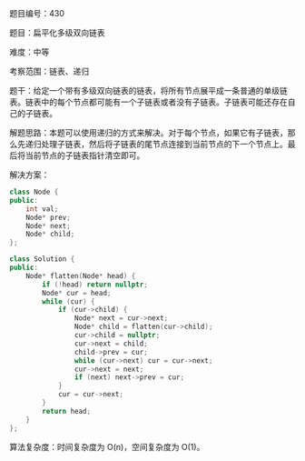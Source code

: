题目编号：430

题目：扁平化多级双向链表

难度：中等

考察范围：链表、递归

题干：给定一个带有多级双向链表的链表，将所有节点展平成一条普通的单级链表。链表中的每个节点都可能有一个子链表或者没有子链表。子链表可能还存在自己的子链表。

解题思路：本题可以使用递归的方式来解决。对于每个节点，如果它有子链表，那么先递归处理子链表，然后将子链表的尾节点连接到当前节点的下一个节点上。最后将当前节点的子链表指针清空即可。

解决方案：

```cpp
class Node {
public:
    int val;
    Node* prev;
    Node* next;
    Node* child;
};

class Solution {
public:
    Node* flatten(Node* head) {
        if (!head) return nullptr;
        Node* cur = head;
        while (cur) {
            if (cur->child) {
                Node* next = cur->next;
                Node* child = flatten(cur->child);
                cur->child = nullptr;
                cur->next = child;
                child->prev = cur;
                while (cur->next) cur = cur->next;
                cur->next = next;
                if (next) next->prev = cur;
            }
            cur = cur->next;
        }
        return head;
    }
};
```

算法复杂度：时间复杂度为 O(n)，空间复杂度为 O(1)。